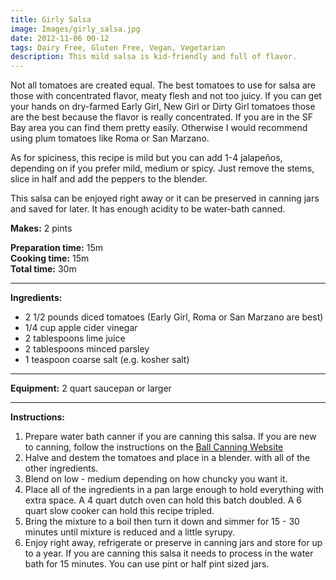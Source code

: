 ```yaml
---
title: Girly Salsa
image: Images/girly_salsa.jpg
date: 2012-11-06 00-12
tags: Dairy Free, Gluten Free, Vegan, Vegetarian
description: This mild salsa is kid-friendly and full of flavor.
---
```

Not all tomatoes are created equal. The best tomatoes to use for salsa are those with concentrated flavor, meaty flesh and not too juicy. If you can get your hands on dry-farmed Early Girl, New Girl or Dirty Girl tomatoes those are the best because the flavor is really concentrated. If you are in the SF Bay area you can find them pretty easily. Otherwise I would recommend using plum tomatoes like Roma or San Marzano. 

As for spiciness, this recipe is mild but you can add 1-4 jalapeños, depending on if you prefer mild, medium or spicy. Just remove the stems, slice in half and add the peppers to the blender. 

This salsa can be enjoyed right away or it can be preserved in canning jars and saved for later. It has enough acidity to be water-bath canned.

**Makes:** 2 pints

**Preparation time:** 15m  
**Cooking time:** 15m  
**Total time:** 30m

---

**Ingredients:**

- 2 1/2 pounds diced tomatoes (Early Girl, Roma or San Marzano are best)
- 1/4 cup apple cider vinegar
- 2 tablespoons lime juice
- 2 tablespoons minced parsley
- 1 teaspoon coarse salt (e.g. kosher salt)


---

**Equipment:** 2 quart saucepan or larger

---

**Instructions:**

1. Prepare water bath canner if you are canning this salsa. If you are new to canning, follow the instructions on the [Ball Canning Website](https://www.ballmasonjars.com/water-bath-canning.html)
1. Halve and destem the tomatoes and place in a blender. with all of the other ingredients.
1. Blend on low - medium depending on how chuncky you want it. 
1. Place all of the ingredients in a pan large enough to hold everything with extra space. A 4 quart dutch oven can hold this batch doubled. A 6 quart slow cooker can hold this recipe tripled.
1. Bring the mixture to a boil then turn it down and simmer for 15 - 30 minutes until mixture is reduced and a little syrupy.
1. Enjoy right away, refrigerate or preserve in canning jars and store for up to a year. If you are canning this salsa it needs to process in the water bath for 15 minutes. You can use pint or half pint sized jars. 

